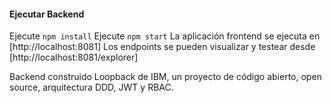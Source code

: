 #### Ejecutar Backend

Ejecute `npm install`
Ejecute `npm start`
La aplicación frontend se ejecuta en [http://localhost:8081]
Los endpoints se pueden visualizar y testear desde [http://localhost:8081/explorer]

Backend construido Loopback de IBM, un proyecto de código abierto, open source, arquitectura DDD, JWT y RBAC.
